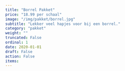 ```yaml
---
title: "Borrel Pakket"
price: "18.99 per schaal"
image: "/img/pakket/borrel.jpg"
subtitle: "Lekker veel hapjes voor bij een borrel."
category: "pakket"
weight: ""
truncated: False
ordinal: 1
date: 2020-01-01
draft: False
action: False
items: 
---
```

